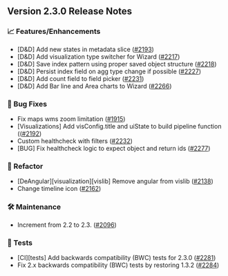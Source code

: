## Version 2.3.0 Release Notes

### 📈 Features/Enhancements

- [D&D] Add new states in metadata slice ([#2193](https://github.com/opensearch-project/OpenSearch-Dashboards/pull/2193))
- [D&D] Add visualization type switcher for Wizard ([#2217](https://github.com/opensearch-project/OpenSearch-Dashboards/pull/2217))
- [D&D] Save index pattern using proper saved object structure ([#2218](https://github.com/opensearch-project/OpenSearch-Dashboards/pull/2218))
- [D&D] Persist index field on agg type change if possible ([#2227](https://github.com/opensearch-project/OpenSearch-Dashboards/pull/2227))
- [D&D] Add count field to field picker ([#2231](https://github.com/opensearch-project/OpenSearch-Dashboards/pull/2231))
- [D&D] Add Bar line and Area charts to Wizard ([#2266](https://github.com/opensearch-project/OpenSearch-Dashboards/pull/2266))

### 🐛 Bug Fixes

- Fix maps wms zoom limitation ([#1915](https://github.com/opensearch-project/OpenSearch-Dashboards/pull/1915))
- [Visualizations] Add visConfig.title and uiState to build pipeline function (([#2192](https://github.com/opensearch-project/OpenSearch-Dashboards/pull/2192))
- Custom healthcheck with filters ([#2232](https://github.com/opensearch-project/OpenSearch-Dashboards/pull/2232))
- [BUG] Fix healthcheck logic to expect object and return ids ([#2277](https://github.com/opensearch-project/OpenSearch-Dashboards/pull/2277))

### 🚞 Refactor

- [DeAngular][visualization][vislib] Remove angular from vislib ([#2138](https://github.com/opensearch-project/OpenSearch-Dashboards/pull/2138))
- Change timeline icon ([#2162](https://github.com/opensearch-project/OpenSearch-Dashboards/pull/2162))

### 🛠 Maintenance

- Increment from 2.2 to 2.3. ([#2096](https://github.com/opensearch-project/OpenSearch-Dashboards/pull/2096))

### 🔩 Tests

- [CI][tests] Add backwards compatibility (BWC) tests for 2.3.0 ([#2281](https://github.com/opensearch-project/OpenSearch-Dashboards/pull/2281))
- Fix 2.x backwards compatibility (BWC) tests by restoring 1.3.2 ([#2284](https://github.com/opensearch-project/OpenSearch-Dashboards/pull/2284))

